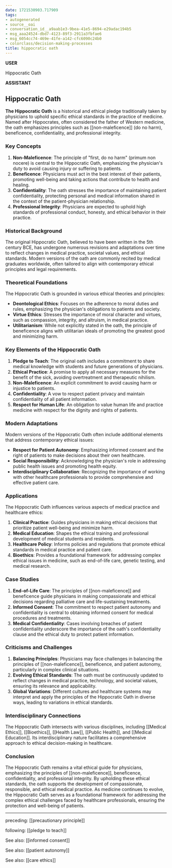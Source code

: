```yaml
---
date: 1721530903.717909
tags:
- autogenerated
- source__oai
- conversation_id__a9aab1e3-9bea-41e5-8694-e29adac194b5
- msg_aaa24524-dbd7-4123-89f3-2911a3fbfae6
- msg_6054cc74-469e-41fe-a142-cfc6090c24b0
- colorclass/decision-making-processes
title: hippocratic oath
---
```


**USER**

Hippocratic Oath


**ASSISTANT**

## Hippocratic Oath

**The Hippocratic Oath** is a historical and ethical pledge traditionally taken by physicians to uphold specific ethical standards in the practice of medicine. Named after Hippocrates, often considered the father of Western medicine, the oath emphasizes principles such as [[non-maleficence]] (do no harm), beneficence, confidentiality, and professional integrity.

### Key Concepts

1. **Non-Maleficence**: The principle of "first, do no harm" (primum non nocere) is central to the Hippocratic Oath, emphasizing the physician's duty to avoid causing injury or suffering to patients.
2. **Beneficence**: Physicians must act in the best interest of their patients, promoting well-being and taking actions that contribute to health and healing.
3. **Confidentiality**: The oath stresses the importance of maintaining patient confidentiality, protecting personal and medical information shared in the context of the patient-physician relationship.
4. **Professional Integrity**: Physicians are expected to uphold high standards of professional conduct, honesty, and ethical behavior in their practice.

### Historical Background

The original Hippocratic Oath, believed to have been written in the 5th century BCE, has undergone numerous revisions and adaptations over time to reflect changes in medical practice, societal values, and ethical standards. Modern versions of the oath are commonly recited by medical graduates worldwide, often tailored to align with contemporary ethical principles and legal requirements.

### Theoretical Foundations

The Hippocratic Oath is grounded in various ethical theories and principles:

- **Deontological Ethics**: Focuses on the adherence to moral duties and rules, emphasizing the physician's obligations to patients and society.
- **Virtue Ethics**: Stresses the importance of moral character and virtues, such as compassion, integrity, and altruism, in medical practice.
- **Utilitarianism**: While not explicitly stated in the oath, the principle of beneficence aligns with utilitarian ideals of promoting the greatest good and minimizing harm.

### Key Elements of the Hippocratic Oath

1. **Pledge to Teach**: The original oath includes a commitment to share medical knowledge with students and future generations of physicians.
2. **Ethical Practice**: A promise to apply all necessary measures for the benefit of the sick, avoiding overtreatment and therapeutic nihilism.
3. **Non-Maleficence**: An explicit commitment to avoid causing harm or injustice to patients.
4. **Confidentiality**: A vow to respect patient privacy and maintain confidentiality of all patient information.
5. **Respect for Human Life**: An obligation to value human life and practice medicine with respect for the dignity and rights of patients.

### Modern Adaptations

Modern versions of the Hippocratic Oath often include additional elements that address contemporary ethical issues:

- **Respect for Patient Autonomy**: Emphasizing informed consent and the right of patients to make decisions about their own healthcare.
- **Social Responsibility**: Acknowledging the physician's role in addressing public health issues and promoting health equity.
- **Interdisciplinary Collaboration**: Recognizing the importance of working with other healthcare professionals to provide comprehensive and effective patient care.

### Applications

The Hippocratic Oath influences various aspects of medical practice and healthcare ethics:

1. **Clinical Practice**: Guides physicians in making ethical decisions that prioritize patient well-being and minimize harm.
2. **Medical Education**: Shapes the ethical training and professional development of medical students and residents.
3. **Healthcare Policy**: Informs policies and regulations that promote ethical standards in medical practice and patient care.
4. **Bioethics**: Provides a foundational framework for addressing complex ethical issues in medicine, such as end-of-life care, genetic testing, and medical research.

### Case Studies

1. **End-of-Life Care**: The principles of [[non-maleficence]] and beneficence guide physicians in making compassionate and ethical decisions regarding palliative care and life-sustaining treatments.
2. **Informed Consent**: The commitment to respect patient autonomy and confidentiality is central to obtaining informed consent for medical procedures and treatments.
3. **Medical Confidentiality**: Cases involving breaches of patient confidentiality underscore the importance of the oath's confidentiality clause and the ethical duty to protect patient information.

### Criticisms and Challenges

1. **Balancing Principles**: Physicians may face challenges in balancing the principles of [[non-maleficence]], beneficence, and patient autonomy, particularly in complex clinical situations.
2. **Evolving Ethical Standards**: The oath must be continuously updated to reflect changes in medical practice, technology, and societal values, ensuring its relevance and applicability.
3. **Global Variations**: Different cultures and healthcare systems may interpret and apply the principles of the Hippocratic Oath in diverse ways, leading to variations in ethical standards.

### Interdisciplinary Connections

The Hippocratic Oath intersects with various disciplines, including [[Medical Ethics]], [[Bioethics]], [[Health Law]], [[Public Health]], and [[Medical Education]]. Its interdisciplinary nature facilitates a comprehensive approach to ethical decision-making in healthcare.

### Conclusion

The Hippocratic Oath remains a vital ethical guide for physicians, emphasizing the principles of [[non-maleficence]], beneficence, confidentiality, and professional integrity. By upholding these ethical standards, the oath supports the development of compassionate, responsible, and ethical medical practice. As medicine continues to evolve, the Hippocratic Oath serves as a foundational framework for addressing the complex ethical challenges faced by healthcare professionals, ensuring the protection and well-being of patients.


---

preceding: [[precautionary principle]]  


following: [[pledge to teach]]

See also: [[informed consent]]


See also: [[patient autonomy]]


See also: [[care ethics]]